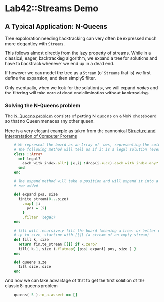 # Lab42::Streams Demo

## A Typical Application: N-Queens

Tree expoloration needing backtracking can very often be expressed much more elegantley with `Streams`.

This follows almost directly from the lazy property of streams. While in a classical, eager, backtracking
algorithm, we expand a tree for solutions and have to backtrack whenever we end up in a dead end.

If however we can model the tree as a `Stream` (of `Streams` that is) we first define the expansion, and then simply$
filter. 

Only eventually, when we look for the solution(s), we will expand _nodes_ and the filtering will take care of dead end
elimination without backtracking.

### Solving the N-Queens problem

The [N-Queens problem](https://en.wikipedia.org/wiki/Eight_queens_puzzle) consists of putting N queens on a NxN chessboard so that no Queen menaces any other queen.

Here is a very elegant example as taken from the cannonical [Structure and Interpretation of Computer Prorams](http://ocw.mit.edu/courses/electrical-engineering-and-computer-science/6-001-structure-and-interpretation-of-computer-programs-spring-2005/)

```ruby
    # We represent the board as an Array of rows, representing the column position of the queen in the corresponding row. 
    # The following method will tell us if it is a legal solution (everything else will be much easier!).
    class ::Array
      def legal?
        each_with_index.all?{ |e,i| !drop(i.succ).each_with_index.any?{ |f,j| e==f || (f-e).abs == (j+1) }}
      end
    end

    # The expand method will take a position and will expand it into a finite stream of legal positions with one
    # row added

    def expand pos, size
      finite_stream(0...size)
        .map{ |i|
          pos + [i]
        }
        .filter :legal?
    end

    # fill will recursively fill the board (meaning a tree, or better even, a stream of streams of legal positions)
    # up to size, starting with [[]] (a stream of an empty stream)
    def fill k, size
      return finite_stream [[]] if k.zero?
      fill( k-1, size ).flatmap{ |pos| expand( pos, size ) }
    end

    def queens size
      fill size, size
    end

```

And now we can take advantage of that to get the first solution of the classic 8-queens problem

```ruby
    queens( 5 ).to_a.assert == []
```


